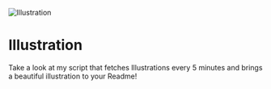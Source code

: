 ![Illustration](https://i.redd.it/oscz5ts6qtqb1.jpg?width=100&height=100)

# Illustration
Take a look at my script that fetches Illustrations every 5 minutes and brings a beautiful illustration to your Readme!
